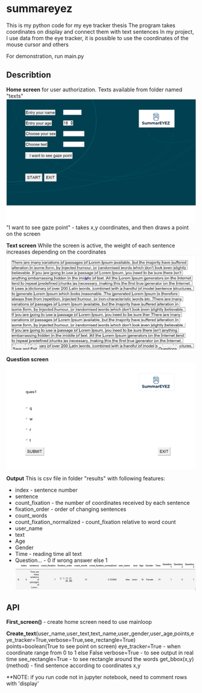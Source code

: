 # summareyez
This is my python code for my eye tracker thesis
The program takes coordinates on display and connect them with text sentences
In my project, I use data from the eye tracker, it is possible to use the coordinates of the mouse cursor and others

For demonstration, run main.py

## Describtion
**Home screen** 
for user authorization. Texts available from folder named "texts"
![Screenshot](description/first_screen.png)
"I want to see gaze point" - takes x,y coordinates, and then draws a point on the screen

**Text screen**
  While the screen is active, the weight of each sentence increases depending on the coordinates
![Screenshot](description/text_screen.png)

**Question screen**
![Screenshot](description/question_screen.png)

**Output**
  This is csv file in folder "results" with following features:
- index - sentence number
- sentenсe
- count_fixation - the number of coordinates received by each sentence
- fixation_order 	- order of changing sentences
- count_words 
- count_fixation_normalized - count_fixation relative to word count
- user_name
- text
- Age
- Gender
- Time - reading time all text
- Question... - 0 if wrong answer else 1
![Screenshot](description/output.PNG)

## API
**First_screen()** - create home screen
need to use mainloop

**Create_text**(user_name,user_text,text_name,user_gender,user_age,points,eye_tracker=True,verbose=True,see_rectangle=True)  
  points=boolean(True to see point on screen)
  eye_tracker=True - when coordinate range from 0 to 1 else False
  verbose=True - to see output in real time
  see_rectangle=True - to see rectangle around the words
  get_bbox(x,y) (method) - find sentence according to coordinates x,y

**NOTE: if you run code not in jupyter notebook, need to comment rows with 'display' 


